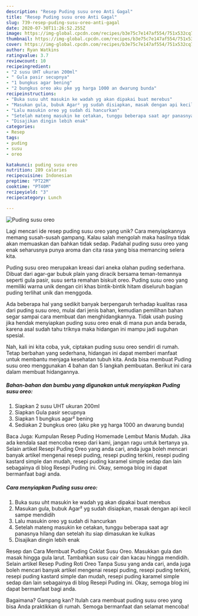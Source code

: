 ```yaml
---
description: "Resep Puding susu oreo Anti Gagal"
title: "Resep Puding susu oreo Anti Gagal"
slug: 739-resep-puding-susu-oreo-anti-gagal
date: 2020-07-30T11:26:52.255Z
image: https://img-global.cpcdn.com/recipes/b3e75c7e147af554/751x532cq70/puding-susu-oreo-foto-resep-utama.jpg
thumbnail: https://img-global.cpcdn.com/recipes/b3e75c7e147af554/751x532cq70/puding-susu-oreo-foto-resep-utama.jpg
cover: https://img-global.cpcdn.com/recipes/b3e75c7e147af554/751x532cq70/puding-susu-oreo-foto-resep-utama.jpg
author: Ryan Watkins
ratingvalue: 3.7
reviewcount: 10
recipeingredient:
- "2 susu UHT ukuran 200ml"
- " Gula pasir secupnya"
- "1 bungkus agar bening"
- "2 bungkus oreo aku pke yg harga 1000 an dwarung bunda"
recipeinstructions:
- "Buka susu uht masukin ke wadah yg akan dipakai buat merebus"
- "Masukan gula, bubuk Agar² yg sudah disiapkan, masak dengan api kecil sampe mendidih"
- "Lalu masukin oreo yg sudah di hancurkan"
- "Setelah mateng masukin ke cetakan, tunggu beberapa saat agr panasnya hilang dan setelah itu siap dimasukan ke kulkas"
- "Disajikan dingin lebih enak"
categories:
- Resep
tags:
- puding
- susu
- oreo

katakunci: puding susu oreo 
nutrition: 289 calories
recipecuisine: Indonesian
preptime: "PT22M"
cooktime: "PT40M"
recipeyield: "3"
recipecategory: Lunch

---
```



![Puding susu oreo](https://img-global.cpcdn.com/recipes/b3e75c7e147af554/751x532cq70/puding-susu-oreo-foto-resep-utama.jpg)

Lagi mencari ide resep puding susu oreo yang unik? Cara menyiapkannya memang susah-susah gampang. Kalau salah mengolah maka hasilnya tidak akan memuaskan dan bahkan tidak sedap. Padahal puding susu oreo yang enak seharusnya punya aroma dan cita rasa yang bisa memancing selera kita.

Puding susu oreo merupakan kreasi dari aneka olahan puding sederhana. Dibuat dari agar-gar bubuk plain yang diracik bersama teman-temannya seperti gula pasir, susu serta remahan biskuit oreo. Puding susu oreo yang memiliki warna unik dengan ciri khas bintik-bintik hitam diseluruh bagian puding terlihat unik dan menggoda.

Ada beberapa hal yang sedikit banyak berpengaruh terhadap kualitas rasa dari puding susu oreo, mulai dari jenis bahan, kemudian pemilihan bahan segar sampai cara membuat dan menghidangkannya. Tidak usah pusing jika hendak menyiapkan puding susu oreo enak di mana pun anda berada, karena asal sudah tahu triknya maka hidangan ini mampu jadi suguhan spesial.


Nah, kali ini kita coba, yuk, ciptakan puding susu oreo sendiri di rumah. Tetap berbahan yang sederhana, hidangan ini dapat memberi manfaat untuk membantu menjaga kesehatan tubuh kita. Anda bisa membuat Puding susu oreo menggunakan 4 bahan dan 5 langkah pembuatan. Berikut ini cara dalam membuat hidangannya.

<!--inarticleads1-->

##### Bahan-bahan dan bumbu yang digunakan untuk menyiapkan Puding susu oreo:

1. Siapkan 2 susu UHT ukuran 200ml
1. Siapkan  Gula pasir secupnya
1. Siapkan 1 bungkus agar² bening
1. Sediakan 2 bungkus oreo (aku pke yg harga 1000 an dwarung bunda)


Baca Juga: Kumpulan Resep Puding Homemade Lembut Manis Mudah. Jika ada kendala saat mencoba resep dari kami, jangan ragu untuk bertanya ya. Selain artikel Resepi Puding Oreo yang anda cari, anda juga boleh mencari banyak artikel mengenai resepi puding, resepi puding terkini, resepi puding kastard simple dan mudah, resepi puding karamel simple sedap dan lain sebagainya di blog Resepi Puding ini. Okay, semoga blog ini dapat bermanfaat bagi anda. 

<!--inarticleads2-->

##### Cara menyiapkan Puding susu oreo:

1. Buka susu uht masukin ke wadah yg akan dipakai buat merebus
1. Masukan gula, bubuk Agar² yg sudah disiapkan, masak dengan api kecil sampe mendidih
1. Lalu masukin oreo yg sudah di hancurkan
1. Setelah mateng masukin ke cetakan, tunggu beberapa saat agr panasnya hilang dan setelah itu siap dimasukan ke kulkas
1. Disajikan dingin lebih enak


Resep dan Cara Membuat Puding Coklat Susu Oreo. Masukkan gula dan masak hingga gula larut. Tambahkan susu cair dan kacau hingga mendidih. Selain artikel Resep Puding Roti Oreo Tanpa Susu yang anda cari, anda juga boleh mencari banyak artikel mengenai resepi puding, resepi puding terkini, resepi puding kastard simple dan mudah, resepi puding karamel simple sedap dan lain sebagainya di blog Resepi Puding ini. Okay, semoga blog ini dapat bermanfaat bagi anda. 

Bagaimana? Gampang kan? Itulah cara membuat puding susu oreo yang bisa Anda praktikkan di rumah. Semoga bermanfaat dan selamat mencoba!
